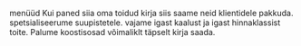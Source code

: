 menüüd
    Kui paned siia oma toidud kirja siis saame neid klientidele pakkuda.
    spetsialiseerume suupistetele.
    vajame igast kaalust ja igast hinnaklassist toite.
    Palume koostisosad võimaliklt täpselt kirja saada.
